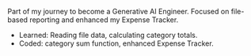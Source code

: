   Part of my journey to become a Generative AI Engineer. Focused on file-based reporting and enhanced my Expense Tracker.  
  - Learned: Reading file data, calculating category totals.  
  - Coded: category sum function, enhanced Expense Tracker.  
